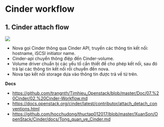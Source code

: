 # Cinder workflow
## 1. Cinder attach flow
![](https://raw.githubusercontent.com/khanhnt99/thuctap012017/master/XuanSon/OpenStack/Cinder/images/5.png)
- Nova gọi Cinder thông qua Cinder API, truyền các thông tin kết nối: hostname, iSCSI initiator name.
- Cinder-api chuyển thông điệp đến Cinder-volume.
- Volume driver chuẩn bị các yếu tố cần thiết để cho phép kết nối, sau đó trả lại các thông tin kết nối rồi chuyển đến nova.
- Nova tạo kết nối storage dựa vào thông tin được trả về từ trên.


__Docs__
- https://github.com/trangnth/Timhieu_Openstack/blob/master/Doc/07.%20Cinder/02.%20Cinder-Workflow.md
- https://docs.openstack.org/cinder/latest/contributor/attach_detach_conventions.html
- https://github.com/hocchudong/thuctap012017/blob/master/XuanSon/OpenStack/Cinder/docs/Tong_quan_ve_Cinder.md